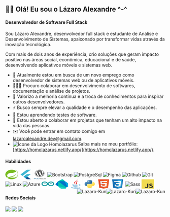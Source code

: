 ## 👋🏻 Olá! Eu sou o Lázaro Alexandre ^-^

#### Desenvolvedor de Software Full Stack

Sou Lázaro Alexandre, desenvolvedor full stack e estudante de Análise e Desenvolvimento de Sistemas, apaixonado por transformar vidas através da inovação tecnológica. 

Com mais de dois anos de experiência, crio soluções que geram impacto positivo nas áreas social, econômica, educacional e de saúde, desenvolvendo aplicativos móveis e sistemas web.

* 🔭  Atualmente estou em busca de um novo emprego como desenvolvedor de sistemas web ou de aplicativos móveis.
* 🧑🏻‍💻  Procuro colaborar em desenvolvimento de softwares, documentação e análise de projetos.
* 🌱  Valorizo a melhoria contínua e a troca de conhecimentos para inspirar outros desenvolvedores.
* ⚡  Busco sempre elevar a qualidade e o desempenho das aplicações.
* 🧠  Estou aprendendo testes de software.
* 🤝  Estou aberto a colaborar em projetos que tenham um alto impacto na vida das pessoas.
* ✉️  Você pode entrar em contato comigo em [lazaroalexandre.dev@gmail.com](mailto:lazaroalexandre.dev@gmail.com).
* <img align="center" alt="Ícone da Logo Homolazarus" height="20" width="20" src="https://homolazarus.netlify.app/assets/images/logo-icon.png"> Saiba mais no meu portfólio: [https://homolazarus.netlify.app/](https://homolazarus.netlify.app/).

#### Habilidades

<div style="display: inline_block">
    <div>
      <img align="center" alt="Spring" height="30" width="40" src="https://raw.githubusercontent.com/devicons/devicon/master/icons/spring/spring-original.svg">
      <img align="center" alt="Flutter" height="30" width="40" src="https://raw.githubusercontent.com/devicons/devicon/master/icons/flutter/flutter-original.svg">
      <img align="center" alt="Wordpress" height="30" width="40" src="https://raw.githubusercontent.com/devicons/devicon/master/icons/wordpress/wordpress-original.svg">
      <img align="center" alt="Bootstrap" height="30" width="40" src="https://cdn.jsdelivr.net/gh/devicons/devicon@latest/icons/bootstrap/bootstrap-original-wordmark.svg"/>    
      <img align="center" alt="PostgreSql" height="30" width="40" src="https://cdn.jsdelivr.net/gh/devicons/devicon@latest/icons/postgresql/postgresql-plain-wordmark.svg"/>  
      <img align="center" alt="Figma" height="30" width="40" src="https://cdn.jsdelivr.net/gh/devicons/devicon@latest/icons/figma/figma-original.svg" />
      <img  align="center" alt="Github" height="30" width="40" src="https://cdn.jsdelivr.net/gh/devicons/devicon@latest/icons/github/github-original-wordmark.svg"/>    
      <img align="center" alt="Git" height="30" width="40" src="https://cdn.jsdelivr.net/gh/devicons/devicon@latest/icons/git/git-original-wordmark.svg" />    
      <img align="center" alt="Linux" height="30" width="40" src="https://cdn.jsdelivr.net/gh/devicons/devicon@latest/icons/linux/linux-original.svg" />    
      <img  align="center" alt="Azure" height="30" width="40" src="https://cdn.jsdelivr.net/gh/devicons/devicon@latest/icons/azure/azure-original.svg" />
      <img align="center" alt="Arduino" height="30" width="40" src="https://raw.githubusercontent.com/devicons/devicon/master/icons/arduino/arduino-original.svg">
      <img align="center" alt="Dart" height="30" width="40" src="https://raw.githubusercontent.com/devicons/devicon/master/icons/dart/dart-original.svg">
      <img align="center" alt="Java" height="30" width="40" src="https://raw.githubusercontent.com/devicons/devicon/master/icons/java/java-original.svg">
      <img align="center" alt="Python" height="30" width="40" src="https://raw.githubusercontent.com/devicons/devicon/master/icons/python/python-original.svg">
      <img align="center" alt="HTML" height="30" width="40" src="https://raw.githubusercontent.com/devicons/devicon/master/icons/html5/html5-original.svg">
      <img align="center" alt="CSS" height="30" width="40" src="https://raw.githubusercontent.com/devicons/devicon/master/icons/css3/css3-original.svg">
      <img  align="center" alt="Sass" height="30" width="40" src="https://cdn.jsdelivr.net/gh/devicons/devicon@latest/icons/sass/sass-original.svg" />
      <img align="center" alt="Js" height="30" width="40" src="https://raw.githubusercontent.com/devicons/devicon/master/icons/javascript/javascript-original.svg">
    </div>
    <div>
        <img align="right" alt="Lazaro-Kun" height="70" src="https://lh3.googleusercontent.com/a/ACg8ocKWVOMTYWZ5zhfPc77SJfjOVft03i6j86tNkrVO3q7If9CSUeJIVLIUCRLYsWr0auF0emnDXP6GuBIosb_wuAZgpjq4ZKZO=s288-c-no">
        <img align="right" alt="Lazaro-Kun" height="70" src="https://lh3.googleusercontent.com/a/ACg8ocJa8urZNsmxv0C57yFBk8G1icI463odOyjdkPDtDTWbTbhTz-Q=s288-c-no">
        <img align="right" alt="Lazaro-Kun" height="70" src="https://lh3.googleusercontent.com/a/ACg8ocJJ2VULCYBRO2acYCxHgS3nSITpxa8449z-B0IadeKSPA1TvME=s288-c-no">
    </div>
</div>

#### Redes Sociais

<div> 
  <a href="https://www.linkedin.com/in/l%C3%A1zaro-alexandre-92278a233?utm_source=share&utm_campaign=share_via&utm_content=profile&utm_medium=android_app" target="_blank"><img src="https://img.shields.io/badge/-LinkedIn-%230077B5?style=for-the-badge&logo=linkedin&logoColor=white" target="_blank"></a> 
  <a href="https://www.instagram.com/homolazarus/" target="_blank"><img src="https://img.shields.io/badge/-Instagram-%23E4405F?style=for-the-badge&logo=instagram&logoColor=white" target="_blank"></a>
  <a href = "mailto:lazaroalexandre.dev@gmail.com"><img src="https://img.shields.io/badge/-Gmail-%23333?style=for-the-badge&logo=gmail&logoColor=white" target="_blank"> 
  </a>
</div>

